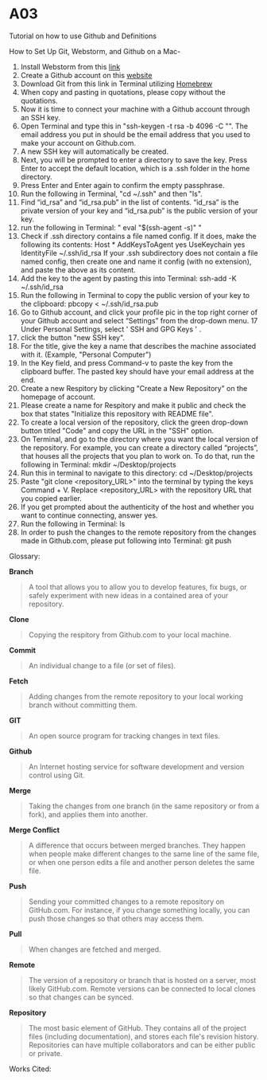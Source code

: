 # A03
Tutorial on how to use Github and Definitions

How to Set Up Git, Webstorm, and Github on a Mac-
1. Install Webstorm from this [link](https://www.jetbrains.com/community/education/#students)
2. Create a Github account on this [website](https://github.com/)
3. Download Git from this link in Terminal utilizing [Homebrew](https://git-scm.com/download/mac)
4. When copy and pasting in quotations, please copy without the quotations. 
5. Now it is time to connect your machine with a Github account through an SSH key. 
6. Open Terminal and type this in "ssh-keygen -t rsa -b 4096 -C "<your email address>". The email address you put in should be the email address that you used to make your account on Github.com. 
7. A new SSH key will automatically be created. 
8. Next, you will be prompted to enter a directory to save the key. Press Enter to accept the default location, which is a .ssh folder in the home directory. 
9. Press Enter and Enter again to confirm the empty passphrase.
10. Run the following in Terminal, "cd ~/.ssh" and then "ls". 
11. Find “id_rsa” and “id_rsa.pub” in the list of contents. “id_rsa” is the private version of your key and “id_rsa.pub” is the public version of your key. 
12. run the following in Terminal: " eval "$(ssh-agent -s)" "
13. Check if .ssh directory contains a file named config. If it does, make the following its contents:
Host *
 AddKeysToAgent yes
 UseKeychain yes
 IdentityFile ~/.ssh/id_rsa
If your .ssh subdirectory does not contain a file named config, then create one and name it config (with no extension), and paste the above as its content. 
14. Add the key to the agent by pasting this into Terminal: ssh-add -K ~/.ssh/id_rsa
15. Run the following in Terminal to copy the public version of your key to the clipboard: pbcopy < ~/.ssh/id_rsa.pub
16. Go to Github account, and click your profile pic in the top right corner of your Github account and select “Settings” from the drop-down menu. 
17  Under Personal Settings, select ' SSH and GPG Keys ' . 
18. click the button "new SSH key".
19. For the title, give the key a name that describes the machine associated with it. (Example, "Personal Computer")
20. In the Key field, and press Command-v to paste the key from the clipboard buffer. The pasted key should have your email address at the end. 
21. Create a new Respitory by clicking "Create a New Repository" on the homepage of account. 
22. Please create a name for Respitory and make it public and check the box that states "Initialize this repository with README file". 
23. To create a local version of the repository, click the green drop-down button titled "Code" and copy the URL in the "SSH" option. 
24. On Terminal, and go to the directory where you want the local version of the repository. For example, you can create a directory called “projects”, that houses all the projects that you plan to work on. To do that, run the following in Terminal: mkdir ~/Desktop/projects
25. Run this in terminal to navigate to this directory: cd ~/Desktop/projects
26. Paste "git clone <repository_URL>" into the terminal by typing the keys Command + V. Replace <repository_URL> with the repository URL that you copied earlier. 
27. If you get prompted about the authenticity of the host and whether you want to continue connecting, answer yes.
28. Run the following in Terminal: ls
29. In order to push the changes to the remote repository from the changes made in Github.com, please put following into Terminal: git push 
                                                                                                               
Glossary:

**Branch**
>A tool that allows you to allow you to develop features, fix bugs, or safely experiment with new ideas in a contained area of your repository.

**Clone**
>Copying the respitory from Github.com to your local machine. 

**Commit**
>An individual change to a file (or set of files). 

**Fetch**
>Adding changes from the remote repository to your local working branch without committing them. 

**GIT**
>An open source program for tracking changes in text files. 

**Github**
>An Internet hosting service for software development and version control using Git. 

**Merge**
>Taking the changes from one branch (in the same repository or from a fork), and applies them into another.

**Merge Conflict**
>A difference that occurs between merged branches. They happen when people make different changes to the same line of the same file, or when one person edits a file and another person deletes the same file. 

**Push**
>Sending your committed changes to a remote repository on GitHub.com. For instance, if you change something locally, you can push those changes so that others may access them.

**Pull**
>When changes are fetched and merged. 

**Remote**
>The version of a repository or branch that is hosted on a server, most likely GitHub.com. Remote versions can be connected to local clones so that changes can be synced.

**Repository**
> The most basic element of GitHub. They contains all of the project files (including documentation), and stores each file's revision history. Repositories can have multiple collaborators and can be either public or private.


Works Cited: 
